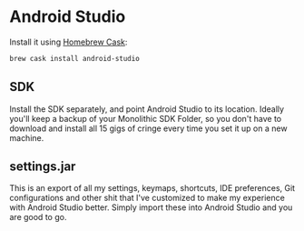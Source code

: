 
Android Studio
==============

Install it using [Homebrew Cask](http://github.com/sheharyarn/dotfiles/tree/master/Homebrew):

```bash
brew cask install android-studio
```

## SDK

Install the SDK separately, and point Android Studio to its location. Ideally you'll keep a backup of your Monolithic SDK Folder, so you don't
have to download and install all 15 gigs of cringe every time you set it up on a new machine.

## settings.jar

This is an export of all my settings, keymaps, shortcuts, IDE preferences, Git configurations and other shit that I've customized to make
my experience with Android Studio better. Simply import these into Android Studio and you are good to go.


